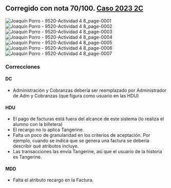 ## Corregido con nota 70/100. [Caso 2023 2C](https://drive.google.com/drive/folders/1Ye3nC0yMaHYkqPC-lPl3nUxIL8rTepvq?usp=drive_link)
![Joaquín Porro - 9520-Actividad 4 8_page-0001](https://github.com/JoacoPorro/Analisis.de.la.Informacion/assets/103942784/4e013d7b-9666-4345-8fad-eed2afd07aa4)
![Joaquín Porro - 9520-Actividad 4 8_page-0002](https://github.com/JoacoPorro/Analisis.de.la.Informacion/assets/103942784/d427637a-b1c3-4bbb-92f6-1be061fc4da1)
![Joaquín Porro - 9520-Actividad 4 8_page-0003](https://github.com/JoacoPorro/Analisis.de.la.Informacion/assets/103942784/a1dd2032-cb81-428c-95d0-f1908fb59578)
![Joaquín Porro - 9520-Actividad 4 8_page-0004](https://github.com/JoacoPorro/Analisis.de.la.Informacion/assets/103942784/6e6a0761-9ecf-421f-945f-664d0d266c79)
![Joaquín Porro - 9520-Actividad 4 8_page-0005](https://github.com/JoacoPorro/Analisis.de.la.Informacion/assets/103942784/547bbb84-0641-4f9c-8833-7aac1b96c5b0)
![Joaquín Porro - 9520-Actividad 4 8_page-0006](https://github.com/JoacoPorro/Analisis.de.la.Informacion/assets/103942784/3fa26829-f334-4d07-942b-49a7f67dbd3a)
![Joaquín Porro - 9520-Actividad 4 8_page-0007](https://github.com/JoacoPorro/Analisis.de.la.Informacion/assets/103942784/b86bc518-0551-4699-9c48-21b2f2133eb9)

### Correcciones
#### DC
* Administración y Cobranzas debería ser reemplazado por Administrador de Adm y Cobranzas (que figura como usuario en las HDU)

#### HDU
- El pago de facturas está fuera del alcance de este sistema (lo realiza el alumno con la billetera)
- El recargo no lo aplica Tangerine.
- Falta un poco de granularidad en los criterios de aceptación. Por ejemplo, cuando se indica que se genera una factura se debería describir qué atributos incluye.
- Las transacciones las envía Tangerine, así que el usuario de la historia es Tangerine.

####  MDD
- Falta el atributo recargo en la Factura.
